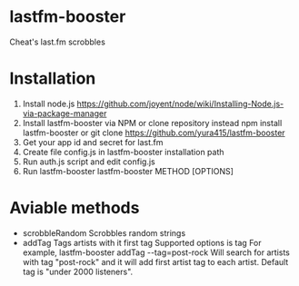 lastfm-booster
==============

Cheat's last.fm scrobbles

Installation
============

1. Install node.js
        https://github.com/joyent/node/wiki/Installing-Node.js-via-package-manager
2. Install lastfm-booster via NPM or clone repository instead
        npm install lastfm-booster
    or
        git clone https://github.com/yura415/lastfm-booster
3. Get your app id and secret for last.fm
4. Create file config.js in lastfm-booster installation path
5. Run auth.js script and edit config.js
6. Run lastfm-booster
        lastfm-booster METHOD [OPTIONS]

Aviable methods
===============

* scrobbleRandom
        Scrobbles random strings
* addTag
        Tags artists with it first tag
        Supported options is
            tag
        For example, 
            lastfm-booster addTag --tag=post-rock
        Will search for artists with tag "post-rock" and it will add first artist tag to each artist. Default tag is "under 2000 listeners".
